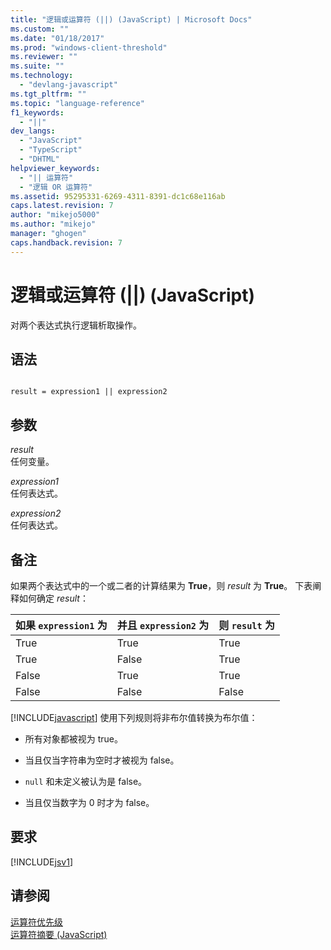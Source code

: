 ```yaml
---
title: "逻辑或运算符 (||) (JavaScript) | Microsoft Docs"
ms.custom: ""
ms.date: "01/18/2017"
ms.prod: "windows-client-threshold"
ms.reviewer: ""
ms.suite: ""
ms.technology: 
  - "devlang-javascript"
ms.tgt_pltfrm: ""
ms.topic: "language-reference"
f1_keywords: 
  - "||"
dev_langs: 
  - "JavaScript"
  - "TypeScript"
  - "DHTML"
helpviewer_keywords: 
  - "|| 运算符"
  - "逻辑 OR 运算符"
ms.assetid: 95295331-6269-4311-8391-dc1c68e116ab
caps.latest.revision: 7
author: "mikejo5000"
ms.author: "mikejo"
manager: "ghogen"
caps.handback.revision: 7
---
```

# 逻辑或运算符 (||) (JavaScript)
对两个表达式执行逻辑析取操作。  
  
## 语法  
  
```  
  
result = expression1 || expression2  
```  
  
## 参数  
 *result*  
 任何变量。  
  
 *expression1*  
 任何表达式。  
  
 *expression2*  
 任何表达式。  
  
## 备注  
 如果两个表达式中的一个或二者的计算结果为 **True**，则 *result* 为 **True**。  下表阐释如何确定 *result*：  
  
|如果 `expression1` 为|并且 `expression2` 为|则 `result` 为|  
|------------------------|------------------------|------------------|  
|True|True|True|  
|True|False|True|  
|False|True|True|  
|False|False|False|  
  
 [!INCLUDE[javascript](../../javascript/includes/javascript-md.md)] 使用下列规则将非布尔值转换为布尔值：  
  
-   所有对象都被视为 true。  
  
-   当且仅当字符串为空时才被视为 false。  
  
-   `null` 和未定义被认为是 false。  
  
-   当且仅当数字为 0 时才为 false。  
  
## 要求  
 [!INCLUDE[jsv1](../../javascript/misc/includes/jsv1-md.md)]  
  
## 请参阅  
 [运算符优先级](../../javascript/operator-subtractprecedence-javascript.md)   
 [运算符摘要 \(JavaScript\)](../../javascript/misc/operator-subtractsummary-javascript.md)